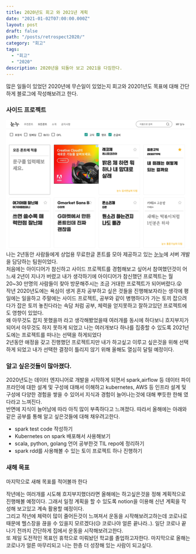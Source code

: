 ```yaml
---
title: 2020년도 회고 와 2021년 계획
date: "2021-01-02T07:00:00.000Z"
layout: post
draft: false
path: "/posts/retrospect2020/"
category: "회고"
tags:
  - "회고"
  - "2020"
description: 2020년을 되돌아 보고 2021을 다짐한다.
---
```


많은 일들이 있었던 2020년에 무슨일이 있었는지 회고와 20201년도 목표에 대해 간단하게 블로그에 작성해보려고 한다.<br>

### 사이드 프로젝트
![눈누](noonnu.png)<br>
나는 2년동안 사람들에게 상업용 무료한글 폰트를 모아 제공하고 있는 [눈누](https://noonnu.cc)에 서버 개발을 담당하는 팀원이었다.<br>
처음에는 아이디어가 참신하고 사이드 프로젝트를 경험해보고 싶어서 참여했던것이 어느새 2년이 지나가 버렸고 내가 생각하기에 아이디어가 참신했던 프로젝트는
월 20~30 만명의 사람들이 찾아 방문해주시는 조금 거대한 프로젝트가 되어버렸다.😮<br>
작년 2020년도에는 욕심이 생겨 혼자 공부하고 싶은 것들을 진행해보자라는 생각에 평일에는 일을하고 주말에는 사이드 프로젝트, 공부와 같이 병행하다가
가는 토끼 잡으려다가 잡은 토끼 놓친다라는 속담 처럼 공부, 체력을 얻지못하고 잘하고있던 프로젝트에도 영향이 있었다.<br>
왜 아무것도 잡지 못했을까 라고 생각해봤었을때 여러개를 동시에 하다보니 흐지부지가 되어서 아무것도 하지 못하게 되었고 나는 여러개보다 하나를 집중할 수 있도록 2021년도에는 프로젝트를 떠나는 선택을 하게되었다<br>
2년동안 애정을 갖고 진행했던 프로젝트지만 내가 하고싶고 이루고 싶은것을 위해 선택하게 되었고 내가 선택한 결정이 틀리지 않기 위해 올해도 열심히 달릴 예정이다.

### 알고 싶은것들이 많아졌다.
2020년도는 데이터 엔지니어로 개발을 시작하게 되면서 spark,airflow 등 데이터 파이프라인에 대한 설계 및 구성에 대해서 이해하고 
kubernetes, AWS 등 인프라 설계 및 구성에 다양한 경험을 쌓을 수 있어서 지식과 경험이 늘어나는것에 대해 뿌듯한 한해 였다라고 느껴진다.<br>
반면에 지식이 늘어남에 따라 아직 많이 부족하다고 느껴졌다. 따라서 올해에는 아래와 같은 공부를 통해 알고 싶은것들에 대해 채우려고한다. 
- spark test code 작성하기
- Kubernetes on spark 배포해서 사용해보기
- scala, python, golang 언어 공부한것 TIL repo에 정리하기
- spark rdd를 사용해볼 수 있는 토이 프로젝트 하나 진행하기

### 새해 목표
마지막으로 새해 목표를 적어볼까 한다<br>

작년에는 여러개를 시도해 흐지부지했더라면 올해에는 하고싶은것을 정해 계획적으로 진행해볼 예정이다.
그래서 일정 계획을 할 수 있도록 notion을 이용해 신년 계획을 작성해 보고있고 계속 활용할 예정이다.<br>
그리고 작년에 체력이 많이 줄어든것이 느껴져서 운동을 시작해보려고하는데 코로나로 때문에 
헬스장을 끊을 수 있을지 모르겠다(😥 코로나야 얼른 끝나라..). 일단 코로나 끝나기 전까지 간단하게 집에서 운동을 시작해보려고한다.<br>
또 제일 도전적인 목표인 휴학으로 미뤄놨던 학교를 졸업하고자한다.
마지막으로 올해는 코로나가 얼른 마무리되고 나는 한층 더 성장해 있는 사람이 되고싶다.
